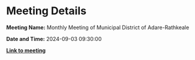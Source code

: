 # Meeting Details

**Meeting Name:** Monthly Meeting of Municipal District of Adare-Rathkeale

**Date and Time:** 2024-09-03 09:30:00

**<a href="https://www.limerick.ie/council/whats-on/monthly-meeting-of-municipal-district-of-adare-rathkeale-7" target="_blank">Link to meeting</a>**
